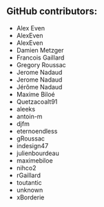 GitHub contributors:
--------------------------------
 - Alex Even
 - AlexEven
 - AlexEven
 - Damien Metzger
 - Francois Gaillard
 - Gregory Roussac
 - Jerome Nadaud
 - Jerome Nadaud
 - Jérôme Nadaud
 - Maxime Biloé
 - Quetzacoalt91
 - aleeks
 - antoin-m
 - djfm
 - eternoendless
 - gRoussac
 - indesign47
 - julienbourdeau
 - maximebiloe
 - nihco2
 - rGaillard
 - toutantic
 - unknown
 - xBorderie
